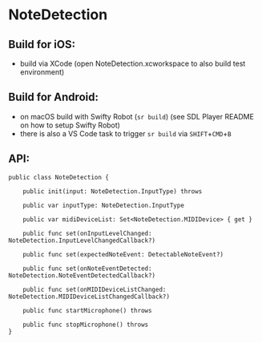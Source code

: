 # NoteDetection

## Build for iOS:
- build via XCode (open NoteDetection.xcworkspace to also build test environment)

## Build for Android:
- on macOS build with Swifty Robot (`sr build`) (see SDL Player README on how to setup Swifty Robot)
- there is also a VS Code task to trigger `sr build` via `SHIFT`+`CMD`+`B`

## API:

```
public class NoteDetection {

    public init(input: NoteDetection.InputType) throws

    public var inputType: NoteDetection.InputType

    public var midiDeviceList: Set<NoteDetection.MIDIDevice> { get }

    public func set(onInputLevelChanged: NoteDetection.InputLevelChangedCallback?)

    public func set(expectedNoteEvent: DetectableNoteEvent?)

    public func set(onNoteEventDetected: NoteDetection.NoteEventDetectedCallback?)

    public func set(onMIDIDeviceListChanged: NoteDetection.MIDIDeviceListChangedCallback?)

    public func startMicrophone() throws

    public func stopMicrophone() throws
}
```
